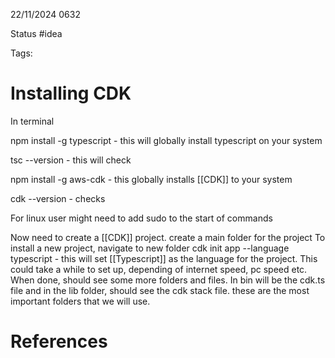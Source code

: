 22/11/2024 0632

Status #idea

Tags:

# Installing CDK

In terminal

npm install -g typescript - this will globally install typescript on your system

tsc --version - this will check 

npm install -g aws-cdk - this globally installs [[CDK]] to your system

cdk --version - checks

For linux user might need to add sudo to the start of commands

Now need to create a [[CDK]] project.
create a main folder for the project
To install a new project, navigate to new folder
	cdk init app --language typescript - this will set [[Typescript]] as the language for the project.
This could take a while to set up, depending of internet speed, pc speed etc.
When done, should see some more folders and files. In bin will be the cdk.ts file and in the lib folder, should see the cdk stack file. these are the most important folders that we will use.





# References
